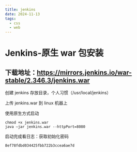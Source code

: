 ```yaml
---
title: jenkins
date: 2024-11-13
tags:
  - css
  - web
---
```


# Jenkins-原生 war 包安装

## 下载地址：https://mirrors.jenkins.io/war-stable/2.346.3/jenkins.war

创建 jenkins 存放目录，个人习惯（/usr/local/jenkins）

上传 jenkins.war 到 linux 机器上

使用原生方式启动

```
chmod +x jenkins.war
java –jar jenkins.war --httpPort=8080
```

启动完成看日志：获取初始化密码

```
8ef78fdbd034425fbb722b3ccea6ae7d
```
